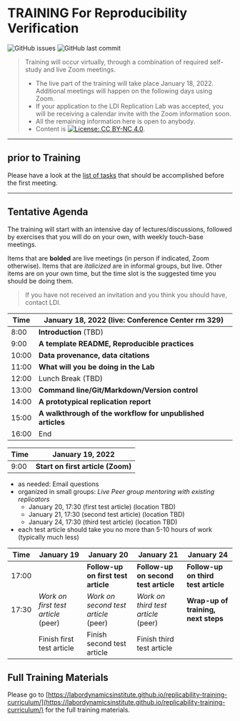 TRAINING For Reproducibility Verification
=========================================


![GitHub issues](https://img.shields.io/github/issues-raw/labordynamicsinstitute/replicability-training.svg?style=flat) ![GitHub last commit](https://img.shields.io/github/last-commit/labordynamicsinstitute/replicability-training.svg?style=flat)

> Training will occur virtually, through a combination of required self-study and live Zoom meetings. 
> - The live part of the training will take place January 18, 2022. Additional meetings will happen on the following days using Zoom.
> - If your application to the LDI Replication Lab was accepted,  you will be receiving a calendar invite with the Zoom information soon. 
> - All the remaining information here is open to anybody. 
> - Content is [![License: CC BY-NC 4.0](https://licensebuttons.net/l/by-nc/4.0/80x15.png)](https://creativecommons.org/licenses/by-nc/4.0/).

---

prior to Training
------

Please have a look at the [list of tasks](https://labordynamicsinstitute.github.io/replicability-training-curriculum/pre-training.html) that should be accomplished before the first meeting. 

---

Tentative Agenda
----------------

The training will start with an intensive day of lectures/discussions, followed by exercises that you will do on your own, with weekly touch-base meetings.

Items that are **bolded** are live meetings (in person if indicated, Zoom otherwise). Items that are *italicized* are in informal groups, but live. Other items are on your own time, but the time slot is the suggested time you should be doing them. 

> If you have not received an invitation and you think you should have, contact LDI.

| Time  |  January 18, 2022     (live: Conference Center rm 329)                                       |
|-------|-----------------------------------------------------------|
| 8:00 |  **Introduction**  (TBD)     |
| 9:00 |  **A template README, Reproducible practices**                     |
| 10:00| **Data provenance, data citations**  |
| 11:00 |  **What will you be doing in the Lab**                    |
| 12:00 |  Lunch Break         (TBD)                                      |
| 13:00 |  **Command line/Git/Markdown/Version control**                    |
| 14:00 |  **A prototypical replication report**                        |
| 15:00 |  **A walkthrough of the workflow for unpublished articles** |
| 16:00 |  End                           |

| Time  |  January 19, 2022                                            |
|-------|-----------------------------------------------------------|
| 9:00 |  **Start on first article (Zoom)**      |



- as needed: Email questions
- organized in small groups: *Live Peer group mentoring with existing replicators*
  - January 20, 17:30 (first test article) (location TBD)
  - January 21, 17:30 (second test article) (location TBD)
  - January 24, 17:30 (third test article) (location TBD)
- each test article should take you no more than 5-10 hours of work (typically much less)


| Time     | January 19                          |  January 20                           | January 21                             | January 24 |
|----------|-------------------------------------|---------------------------------------|----------------------------------------|----------------------------------------|
| 17:00    |                                     | **Follow-up on first test article**   |  **Follow-up on second test article**  | **Follow-up on third test article** | 
| 17:30    | *Work on first test article* (peer) | *Work on second test article* (peer)  |  *Work on third test article* (peer)   | **Wrap-up of training, next steps** |
|          | Finish first test article           |  Finish second test article           |  Finish third test article    ||                                   


Full Training Materials
----------------------

Please go to [https://labordynamicsinstitute.github.io/replicability-training-curriculum/](https://labordynamicsinstitute.github.io/replicability-training-curriculum/) for the full training materials.

